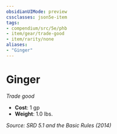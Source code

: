```yaml
---
obsidianUIMode: preview
cssclasses: json5e-item
tags:
- compendium/src/5e/phb
- item/gear/trade-good
- item/rarity/none
aliases: 
- "Ginger"
---
```

# Ginger
*Trade good*  

- **Cost**: 1 gp
- **Weight**: 1.0 lbs.

*Source: SRD 5.1 and the Basic Rules (2014)*